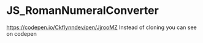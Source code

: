# JS_RomanNumeralConverter
https://codepen.io/Ckflynndev/pen/JjrooMZ
Instead of cloning you can see on codepen
